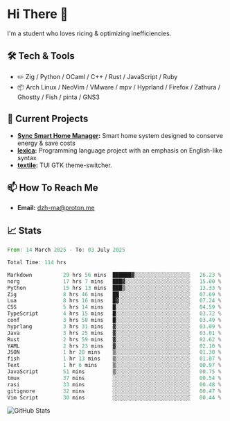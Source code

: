 # Hi There 👋
I'm a student who loves ricing & optimizing inefficiencies.
## 🛠️ Tech & Tools
- ✏️  Zig / Python / OCaml / C++ / Rust / JavaScript / Ruby
- 📦 Arch Linux / NeoVim / VMware / mpv / Hyprland / Firefox / Zathura / Ghostty / Fish / pinta / GNS3
## 🔭 Current Projects
- **[Sync Smart Home Manager](https://github.com/dzh-ma/sync):** Smart home system designed to conserve energy & save costs
- **[lexica](https://github.com/dzh-ma/lexica):** Programming language project with an emphasis on English-like syntax
- **[textile](https://github.com/dzh-ma/textile):** TUI GTK theme-switcher.
## 📫 How To Reach Me
- **Email:** [dzh-ma@proton.me](mailto:dzh-ma@proton.me)
## 📈 Stats
<!--START_SECTION:waka-->

```rust
From: 14 March 2025 - To: 03 July 2025

Total Time: 114 hrs

Markdown          29 hrs 56 mins  ██████▓░░░░░░░░░░░░░░░░░░   26.23 %
norg              17 hrs 7 mins   ███▓░░░░░░░░░░░░░░░░░░░░░   15.00 %
Python            15 hrs 13 mins  ███▒░░░░░░░░░░░░░░░░░░░░░   13.33 %
Zig               8 hrs 46 mins   ██░░░░░░░░░░░░░░░░░░░░░░░   07.69 %
Lua               8 hrs 16 mins   █▓░░░░░░░░░░░░░░░░░░░░░░░   07.24 %
CSS               5 hrs 14 mins   █░░░░░░░░░░░░░░░░░░░░░░░░   04.59 %
TypeScript        4 hrs 15 mins   █░░░░░░░░░░░░░░░░░░░░░░░░   03.72 %
conf              3 hrs 58 mins   █░░░░░░░░░░░░░░░░░░░░░░░░   03.49 %
hyprlang          3 hrs 31 mins   ▓░░░░░░░░░░░░░░░░░░░░░░░░   03.09 %
Java              3 hrs 25 mins   ▓░░░░░░░░░░░░░░░░░░░░░░░░   03.01 %
Rust              2 hrs 59 mins   ▓░░░░░░░░░░░░░░░░░░░░░░░░   02.62 %
YAML              2 hrs 23 mins   ▓░░░░░░░░░░░░░░░░░░░░░░░░   02.10 %
JSON              1 hr 28 mins    ▒░░░░░░░░░░░░░░░░░░░░░░░░   01.30 %
fish              1 hr 13 mins    ▒░░░░░░░░░░░░░░░░░░░░░░░░   01.07 %
Text              1 hr 6 mins     ▒░░░░░░░░░░░░░░░░░░░░░░░░   00.97 %
JavaScript        51 mins         ▒░░░░░░░░░░░░░░░░░░░░░░░░   00.75 %
tmux              37 mins         ░░░░░░░░░░░░░░░░░░░░░░░░░   00.54 %
rasi              33 mins         ░░░░░░░░░░░░░░░░░░░░░░░░░   00.48 %
gitignore         32 mins         ░░░░░░░░░░░░░░░░░░░░░░░░░   00.47 %
Vim Script        30 mins         ░░░░░░░░░░░░░░░░░░░░░░░░░   00.44 %
```

<!--END_SECTION:waka-->

![GitHub Stats](https://github-readme-stats.vercel.app/api?username=dzh-ma&show_icons=true&theme=transparent)
